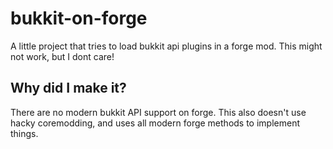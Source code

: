 # bukkit-on-forge

A little project that tries to load bukkit api plugins in a forge mod. This might not work, but I dont care!

## Why did I make it?
There are no modern bukkit API support on forge. This also doesn't use hacky coremodding, and uses all modern forge methods to implement things.